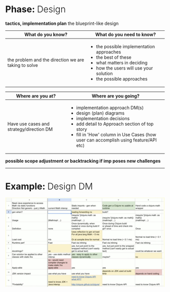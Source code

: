 # Phase: <span style="font-weight: 300">Design</span>

**tactics, implementation plan** 
the blueprint-like design


| What do you know?   | What do you need to know?                                                                                                                                                      |
|---------------------|--------------------------------------------------------------------------------------------------------------------------------------------------------------------------------|
| the problem and the direction we are taking to solve | <ul><li>the possible implementation approaches</li><li>the best of these</li><li>what matters in deciding</li><li>how the users will use your solution</li><li>the possible approaches</li></ul> |

| Where are you at? | Where are you going?                                                                                                                                                                                                                                          | 
|-------------------|---------------------------------------------------------------------------------------------------------------------------------------------------------------------------------------------------------------------------------------------------------------|
| Have use cases and strategy/direction DM    | <ul><li>implementation approach DM(s)</li><li>design (plan) diagrams</li><li>implementation decisions</li><li>add detail to Approach section of top story</li><li>fill in 'How' column in Use Cases (how user can accomplish using feature/API etc)</li></ul> |

**possible scope adjustment or backtracking if imp poses new challenges**

---
# Example: <span style="font-weight: 300">Design DM</span>

![DM Example for Design](images/DM_Example_Design.jpg)
